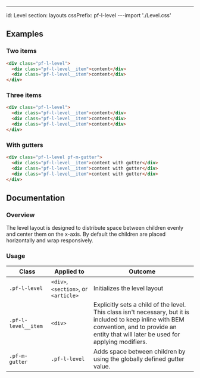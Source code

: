---
id: Level
section: layouts
cssPrefix: pf-l-level
---import './Level.css'

## Examples

### Two items

```html
<div class="pf-l-level">
  <div class="pf-l-level__item">content</div>
  <div class="pf-l-level__item">content</div>
</div>

```

### Three items

```html
<div class="pf-l-level">
  <div class="pf-l-level__item">content</div>
  <div class="pf-l-level__item">content</div>
  <div class="pf-l-level__item">content</div>
</div>

```

### With gutters

```html
<div class="pf-l-level pf-m-gutter">
  <div class="pf-l-level__item">content with gutter</div>
  <div class="pf-l-level__item">content with gutter</div>
  <div class="pf-l-level__item">content with gutter</div>
</div>

```

## Documentation

### Overview

The level layout is designed to distribute space between children evenly and center them on the x-axis. By default the children are placed horizontally and wrap responsively.

### Usage

| Class | Applied to | Outcome |
| -- | -- | -- |
| `.pf-l-level` | `<div>`, `<section>`, or `<article>` | Initializes the level layout |
| `.pf-l-level__item` | `<div>` | Explicitly sets a child of the level. This class isn't necessary, but it is included to keep inline with BEM convention, and to provide an entity that will later be used for applying modifiers. |
| `.pf-m-gutter` | `.pf-l-level` | Adds space between children by using the globally defined gutter value. |
